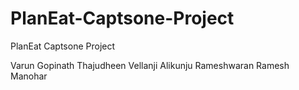 # PlanEat-Captsone-Project
PlanEat Captsone Project

Varun Gopinath
Thajudheen Vellanji Alikunju
Rameshwaran Ramesh Manohar